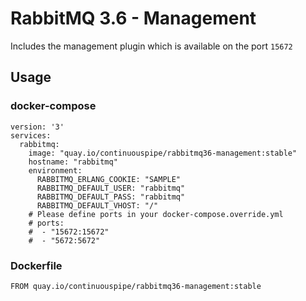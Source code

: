 # RabbitMQ 3.6 - Management
Includes the management plugin which is available on the port `15672`
## Usage
### docker-compose
```
version: '3'
services:
  rabbitmq:
    image: "quay.io/continuouspipe/rabbitmq36-management:stable"
    hostname: "rabbitmq"
    environment:
      RABBITMQ_ERLANG_COOKIE: "SAMPLE"
      RABBITMQ_DEFAULT_USER: "rabbitmq"
      RABBITMQ_DEFAULT_PASS: "rabbitmq"
      RABBITMQ_DEFAULT_VHOST: "/"
    # Please define ports in your docker-compose.override.yml
    # ports:
    #  - "15672:15672"
    #  - "5672:5672"

```
### Dockerfile
```
FROM quay.io/continuouspipe/rabbitmq36-management:stable
```